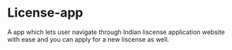 # License-app
A app which lets user navigate through Indian liscense application website with ease and you can apply for a new liscense as well.
